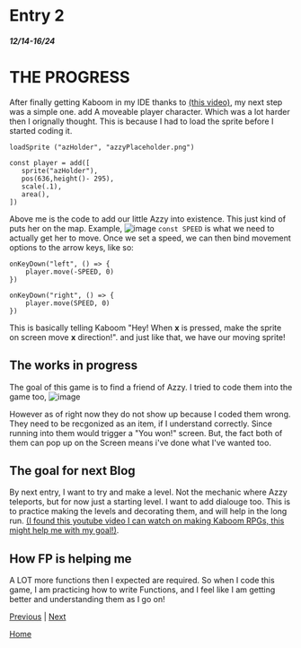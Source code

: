 # Entry 2
##### 12/14-16/24

# THE PROGRESS

After finally getting Kaboom in my IDE thanks to [(this video)](https://youtu.be/iHTv4drOw_0), my next step was a simple one. add A moveable player character. Which was a lot harder then I orignally thought. This is because I had to load the sprite before I started coding it.

```
loadSprite ("azHolder", "azzyPlaceholder.png")

const player = add([
   sprite("azHolder"),
   pos(636,height()- 295),
   scale(.1),
   area(),
])
```
Above me is the code to add our little Azzy into existence. This just kind of puts her on the map. Example,
![image](https://github.com/user-attachments/assets/5eb0e396-09f4-4415-9e30-ef220429b9b5)
``const SPEED`` is what we need to actually get her to move. Once we set a speed, we can then bind movement options to the arrow keys, like so:

```
onKeyDown("left", () => {
	player.move(-SPEED, 0)
})

onKeyDown("right", () => {
	player.move(SPEED, 0)
})
```
This is basically telling Kaboom "Hey! When **x** is pressed, make the sprite on screen move **x** direction!". and just like that, we have our moving sprite!

## The works in progress

The goal of this game is to find a friend of Azzy. I tried to code them into the game too,
![image](https://github.com/user-attachments/assets/310a7db6-6578-4c0d-a74f-36af2ad81453)

However as of right now they do not show up because I coded them wrong. They need to be recgonized as an item, if I understand correctly. Since running into them would trigger a "You won!" screen. But, the fact both of them can pop up on the Screen means i've done what I've wanted too.

## The goal for next Blog

By next entry, I want to try and make a level. Not the mechanic where Azzy teleports, but for now just a starting level. I want to add dialouge too. This is to practice making the levels and decorating them, and will help in the long run. [(I found this youtube video I can watch on making Kaboom RPGs, this might help me with my goal!)](https://youtu.be/jcoiEpzD3yc?si=Qwba3LWOlF6S9toI).

## How FP is helping me

A LOT more functions then I expected are required. So when I code this game, I am practicing how to write Functions, and I feel like I am getting better and understanding them as I go on!

[Previous](entry01.md) | [Next](entry03.md)

[Home](../README.md)
